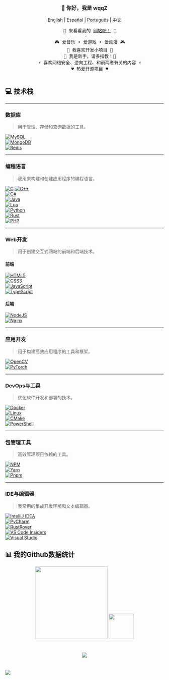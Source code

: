<h3 align="center">👋 你好，我是 wqqZ</h3>

<p align="center">
    <a href="https://github.com/wqq-z/wqq-z/blob/master/README.md"><span>English</span></a> |
    <a href="https://github.com/wqq-z/wqq-z/blob/master/README_es-AR.md"><span>Español</span></a> |
    <a href="https://github.com/wqq-z/wqq-z/blob/master/README_pt-BR.md"><span>Português</span></a> |
    <a href="https://github.com/wqq-z/wqq-z/blob/master/README_zh-CN.md"><span>中文</span></a>
</p>

<div align="center">
  <pre>
    🧋 来看看我的 <a href=""><span>网站吧！</span></a> 🧋
 -
    🎮 爱音乐 • 爱游戏 • 爱动漫 🎮
    🔭 我喜欢开发小项目 🔭
    🌱 我是新手，请多指教！🌱
    ⚡ 喜欢网络安全、逆向工程、和前两者有关的内容 ⚡
    ♥️ 热爱开源项目 ♥️
  </pre>
</div>

## 💻 **技术栈**

---

### **数据库**
> 用于管理、存储和查询数据的工具。

[![MySQL](https://skillicons.dev/icons?i=mysql)](https://www.mysql.com)  
[![MongoDB](https://skillicons.dev/icons?i=mongodb)](https://www.mongodb.com)  
[![Redis](https://skillicons.dev/icons?i=redis)](https://redis.io)

---

### **编程语言**
> 我用来构建和创建应用程序的编程语言。

[![C](https://skillicons.dev/icons?i=c)](https://en.wikipedia.org/wiki/C_(programming_language))  
[![C++](https://skillicons.dev/icons?i=cpp)](https://isocpp.org)  
[![C#](https://skillicons.dev/icons?i=cs)](https://learn.microsoft.com/en-us/dotnet/csharp/)  
[![Java](https://skillicons.dev/icons?i=java)](https://www.java.com)  
[![Lua](https://skillicons.dev/icons?i=lua)](https://www.lua.org)  
[![Python](https://skillicons.dev/icons?i=python)](https://www.python.org)  
[![Rust](https://skillicons.dev/icons?i=rust)](https://www.rust-lang.org)  
[![PHP](https://skillicons.dev/icons?i=php)](https://www.php.net)

---

### **Web开发**
> 用于创建交互式网站的前端和后端技术。

#### **前端**
[![HTML5](https://skillicons.dev/icons?i=html)](https://developer.mozilla.org/en-US/docs/Web/HTML)  
[![CSS3](https://skillicons.dev/icons?i=css)](https://developer.mozilla.org/en-US/docs/Web/CSS)  
[![JavaScript](https://skillicons.dev/icons?i=javascript)](https://developer.mozilla.org/en-US/docs/Web/JavaScript)  
[![TypeScript](https://skillicons.dev/icons?i=typescript)](https://www.typescriptlang.org)

#### **后端**
[![NodeJS](https://skillicons.dev/icons?i=nodejs)](https://nodejs.org)  
[![Nginx](https://skillicons.dev/icons?i=nginx)](https://nginx.org)

---

### **应用开发**
> 用于构建高效应用程序的工具和框架。

[![OpenCV](https://skillicons.dev/icons?i=opencv)](https://opencv.org)  
[![PyTorch](https://skillicons.dev/icons?i=pytorch)](https://pytorch.org)

---

### **DevOps与工具**
> 优化软件开发和部署的技术。

[![Docker](https://skillicons.dev/icons?i=docker)](https://www.docker.com)  
[![Linux](https://skillicons.dev/icons?i=linux)](https://www.linux.org)  
[![CMake](https://skillicons.dev/icons?i=cmake)](https://cmake.org)  
[![PowerShell](https://skillicons.dev/icons?i=powershell)](https://learn.microsoft.com/en-us/powershell/)

---

### **包管理工具**
> 高效管理项目依赖的工具。

[![NPM](https://skillicons.dev/icons?i=npm)](https://www.npmjs.com)  
[![Yarn](https://skillicons.dev/icons?i=yarn)](https://yarnpkg.com)  
[![Pnpm](https://skillicons.dev/icons?i=pnpm)](https://pnpm.io)

---

### **IDE与编辑器**
> 我常用的集成开发环境和文本编辑器。

[![IntelliJ IDEA](https://skillicons.dev/icons?i=idea)](https://www.jetbrains.com/idea/)  
[![PyCharm](https://skillicons.dev/icons?i=pycharm)](https://www.jetbrains.com/pycharm/)  
[![RustRover](https://skillicons.dev/icons?i=rust)](https://www.jetbrains.com/rust/)  
[![VS Code Insiders](https://skillicons.dev/icons?i=vscode)](https://code.visualstudio.com/insiders/)  
[![Visual Studio](https://skillicons.dev/icons?i=visualstudio)](https://visualstudio.microsoft.com)

## 📊 我的Github数据统计

<p align="center">
    <img src="https://github-readme-stats.vercel.app/api?username=wqq-z&theme=catppuccin_mocha&hide_border=true&include_all_commits=false&count_private=false" height="230px">
    <img src="https://github-readme-stats.vercel.app/api/top-langs/?username=wqq-z&langs_count=10&show_icons=true&theme=catppuccin_mocha&hide_border=true&include_all_commits=false&count_private=false&layout=compact" height="80px">
</p>

#

<p align="center">
    <img src="https://github-readme-streak-stats.herokuapp.com/?user=wqq-z&theme=catppuccin_mocha&hide_border=true">
</p>

# 
[![](https://visitcount.itsvg.in/api?id=wqq-z&label=Profile%20Views&color=6&icon=6&pretty=true)](https://visitcount.itsvg.in)
